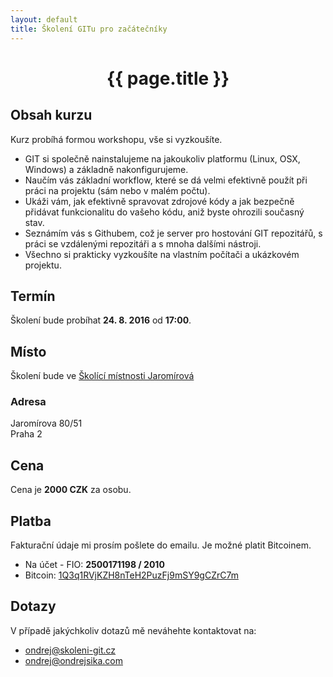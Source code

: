 ```yaml
---
layout: default
title: Školení GITu pro začátečníky
---
```


<div class="header">
    <center>
        <h1>{{ page.title }}</h1>
    </center>
</div>


## Obsah kurzu

Kurz probíhá formou workshopu, vše si vyzkoušíte.

- GIT si společně nainstalujeme na jakoukoliv platformu (Linux, OSX, Windows) a základně nakonfigurujeme.
- Naučím vás základní workflow, které se dá velmi efektivně použít při práci na projektu (sám nebo v malém počtu).
- Ukáži vám, jak efektivně spravovat zdrojové kódy a jak bezpečně přidávat funkcionalitu do vašeho kódu, aniž byste ohrozili současný stav.
- Seznámím vás s Githubem, což je server pro hostování GIT repozitářů, s práci se vzdálenými repozitáři a s mnoha dalšími nástroji.
- Všechno si prakticky vyzkoušíte na vlastním počítači a ukázkovém projektu.


## Termín

Školení bude probíhat __24. 8. 2016__ od __17:00__.


## Místo

Školení bude ve [Školící místnosti Jaromírová](https://skolicimistnostjaromirova.cz/)

### Adresa

Jaromírova 80/51
<br>Praha 2

## Cena

Cena je __2000 CZK__ za osobu.

## Platba

Fakturační údaje mi prosím pošlete do emailu. Je možné platit Bitcoinem.

- Na účet - FIO: __2500171198 / 2010__
- Bitcoin: [1Q3q1RVjKZH8nTeH2PuzFj9mSY9gCZrC7m](bitcoin:1Q3q1RVjKZH8nTeH2PuzFj9mSY9gCZrC7m)


## Dotazy

V případě jakýchkoliv dotazů mě neváhehte kontaktovat na:

- <ondrej@skoleni-git.cz>
- <ondrej@ondrejsika.com>

